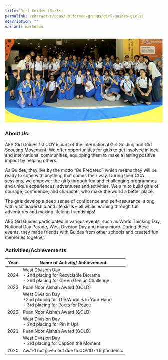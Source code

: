 ```yaml
---
title: Girl Guides (Girls)
permalink: /character/ccas/uniformed-groups/girl-guides-girls/
description: ""
variant: markdown
---
```

![](/images/Girl_Guides_2024_photo.png)

### About Us:



AES Girl Guides 1st COY is part of the international Girl Guiding and Girl Scouting Movement. We offer opportunities for girls to get involved in local and international communities, equipping them to make a lasting positive impact by helping others.

As Guides, they live by the motto “Be Prepared” which means they will be ready to cope with anything that comes their way. During their CCA sessions, we empower the girls through fun and challenging programmes and unique experiences, adventures and activities. We aim to build girls of courage, confidence, and character, who make the world a better place.

The girls develop a deep sense of confidence and self-assurance, along with vital leadership and life skills – all while learning through fun adventures and making lifelong friendships!

AES Girl Guides participated in various events, such as World Thinking Day, National Day Parade, West Division Day and many more. During these events, they made friends with Guides from other schools and created fun memories together.


  

### Activities/Achievements

 

| Year | Name of Activity/ Achievement|
| -------- | -------- | 
|2024|  West DIvision Day&nbsp; <br> - 2nd placing for Recyclable Diorama <br> - 2nd placing for Green Genius Challenge |
| 2023     | Puan Noor Aishah Award (GOLD) | 
||West Division Day <br> -2nd placing for The World is in Your Hand <br> - 3rd placing for Poets for Peace
| 2022     | Puan Noor Aishah Award (GOLD) | 
|| West Division Day<br>- 2nd placing for Pin It Up!
| 2021 | Puan Noor Aishah Award (GOLD) | 
||West Division Day<br>- 3rd placing for Caption the Moment
| 2020| Award not given out due to COVID-19 pandemic |